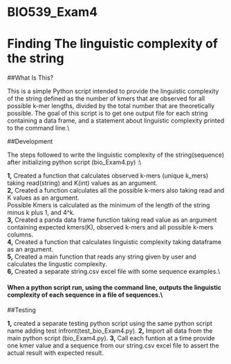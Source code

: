 # BIO539_Exam4
# Finding The linguistic complexity of the string

##What Is This?

This is a simple Python script intended to provide the linguistic complexity of the string defined as the number of kmers that are observed for all possible k-mer lengths, divided by the total number that are theoretically possible.
The goal of this script is to get one output file for each string containing a data frame, and a statement about linguistic complexity printed to the command line.\

##Development

The steps followed to write the linguistic complexity of the string(sequence) after initializing python script (bio_Exam4.py) :\

**1,** Created a function that calculates observed k-mers (unique k_mers) taking read(string) and K(int) values as an argument.\
**2,** Created a function calculates all the possible k-mers also taking read and K values as an argument.\
       Possible Kmers is calculated as the minimum of the length of the string minus k plus 1, and 4^k.\
**3,** Created a panda data frame function taking read value as an argument containing expected kmers(K), observed k-mers and all possible k-mers columns.\
**4,** Created a function that calculates linguistic complexity taking dataframe as an argument.\
**5,** Created a main function that reads any string given by user and calculates the lingustic complexity.\
**6,** Created a separate string.csv excel file with some sequence examples.\
#### When a python script run, using the command line, outputs the linguistic complexity of each sequence in a file of sequences.\

##Testing

**1,** created a separate testing python script using the same python script name adding test infront(test_bio_Exam4.py).
**2,** Import all data from the main python script (bio_Exam4.py).
**3,** Call each funtion at a time provide one kmer value and a sequence from our string.csv excel file to assert the actual result with expected result.
